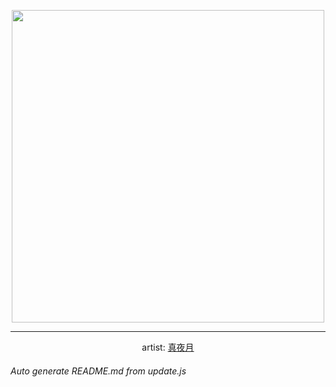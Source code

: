 
<p align="center">
  <img width="500" src="https://nekos.best/api/v2/neko/0358.png">
  <hr/>
  <center>
    artist: <a href="https://www.pixiv.net/en/artworks/87386891">真夜月</a>
  </center>
</p>


###### Auto generate README.md from update.js

